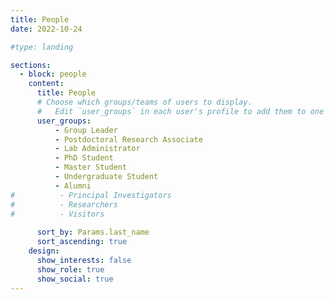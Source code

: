 ```yaml
---
title: People
date: 2022-10-24

#type: landing

sections:
  - block: people
    content:
      title: People
      # Choose which groups/teams of users to display.
      #   Edit `user_groups` in each user's profile to add them to one or more of these groups.
      user_groups:
          - Group Leader
          - Postdoctoral Research Associate
          - Lab Administrator
          - PhD Student
          - Master Student
          - Undergraduate Student
          - Alumni
#          - Principal Investigators
#          - Researchers
#          - Visitors
          
      sort_by: Params.last_name
      sort_ascending: true
    design:
      show_interests: false
      show_role: true
      show_social: true
---
```

